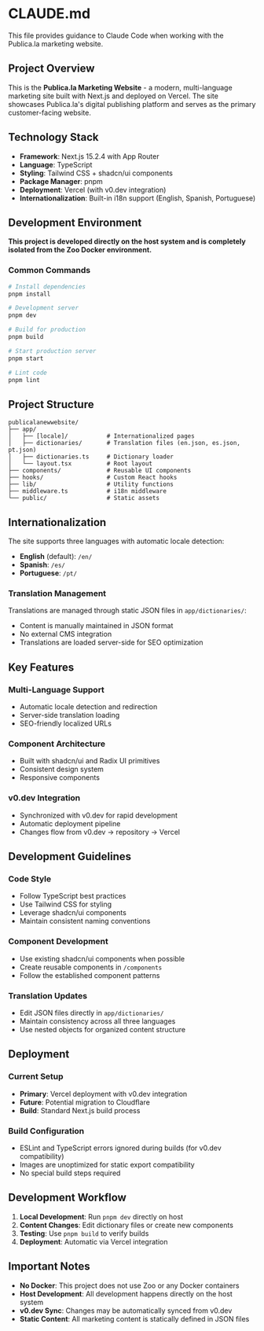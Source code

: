 # CLAUDE.md

This file provides guidance to Claude Code when working with the Publica.la marketing website.

## Project Overview

This is the **Publica.la Marketing Website** - a modern, multi-language marketing site built with Next.js and deployed on Vercel. The site showcases Publica.la's digital publishing platform and serves as the primary customer-facing website.

## Technology Stack

- **Framework**: Next.js 15.2.4 with App Router
- **Language**: TypeScript
- **Styling**: Tailwind CSS + shadcn/ui components
- **Package Manager**: pnpm
- **Deployment**: Vercel (with v0.dev integration)
- **Internationalization**: Built-in i18n support (English, Spanish, Portuguese)

## Development Environment

**This project is developed directly on the host system and is completely isolated from the Zoo Docker environment.**

### Common Commands

```bash
# Install dependencies
pnpm install

# Development server
pnpm dev

# Build for production
pnpm build

# Start production server
pnpm start

# Lint code
pnpm lint
```

## Project Structure

```
publicalanewwebsite/
├── app/
│   ├── [locale]/           # Internationalized pages
│   ├── dictionaries/       # Translation files (en.json, es.json, pt.json)
│   ├── dictionaries.ts     # Dictionary loader
│   └── layout.tsx          # Root layout
├── components/             # Reusable UI components
├── hooks/                  # Custom React hooks
├── lib/                    # Utility functions
├── middleware.ts           # i18n middleware
└── public/                 # Static assets
```

## Internationalization

The site supports three languages with automatic locale detection:
- **English** (default): `/en/`
- **Spanish**: `/es/`
- **Portuguese**: `/pt/`

### Translation Management

Translations are managed through static JSON files in `app/dictionaries/`:
- Content is manually maintained in JSON format
- No external CMS integration
- Translations are loaded server-side for SEO optimization

## Key Features

### Multi-Language Support
- Automatic locale detection and redirection
- Server-side translation loading
- SEO-friendly localized URLs

### Component Architecture
- Built with shadcn/ui and Radix UI primitives
- Consistent design system
- Responsive components

### v0.dev Integration
- Synchronized with v0.dev for rapid development
- Automatic deployment pipeline
- Changes flow from v0.dev → repository → Vercel

## Development Guidelines

### Code Style
- Follow TypeScript best practices
- Use Tailwind CSS for styling
- Leverage shadcn/ui components
- Maintain consistent naming conventions

### Component Development
- Use existing shadcn/ui components when possible
- Create reusable components in `/components`
- Follow the established component patterns

### Translation Updates
- Edit JSON files directly in `app/dictionaries/`
- Maintain consistency across all three languages
- Use nested objects for organized content structure

## Deployment

### Current Setup
- **Primary**: Vercel deployment with v0.dev integration
- **Future**: Potential migration to Cloudflare
- **Build**: Standard Next.js build process

### Build Configuration
- ESLint and TypeScript errors ignored during builds (for v0.dev compatibility)
- Images are unoptimized for static export compatibility
- No special build steps required

## Development Workflow

1. **Local Development**: Run `pnpm dev` directly on host
2. **Content Changes**: Edit dictionary files or create new components
3. **Testing**: Use `pnpm build` to verify builds
4. **Deployment**: Automatic via Vercel integration

## Important Notes

- **No Docker**: This project does not use Zoo or any Docker containers
- **Host Development**: All development happens directly on the host system
- **v0.dev Sync**: Changes may be automatically synced from v0.dev
- **Static Content**: All marketing content is statically defined in JSON files